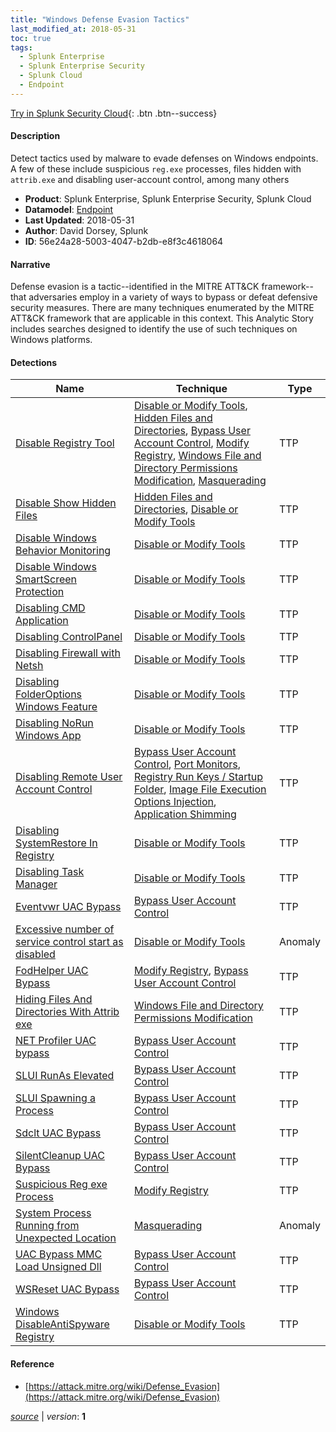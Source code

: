 ```yaml
---
title: "Windows Defense Evasion Tactics"
last_modified_at: 2018-05-31
toc: true
tags:
  - Splunk Enterprise
  - Splunk Enterprise Security
  - Splunk Cloud
  - Endpoint
---
```


[Try in Splunk Security Cloud](https://www.splunk.com/en_us/cyber-security.html){: .btn .btn--success}

#### Description

Detect tactics used by malware to evade defenses on Windows endpoints. A few of these include suspicious `reg.exe` processes, files hidden with `attrib.exe` and disabling user-account control, among many others 

- **Product**: Splunk Enterprise, Splunk Enterprise Security, Splunk Cloud
- **Datamodel**: [Endpoint](https://docs.splunk.com/Documentation/CIM/latest/User/Endpoint)
- **Last Updated**: 2018-05-31
- **Author**: David Dorsey, Splunk
- **ID**: 56e24a28-5003-4047-b2db-e8f3c4618064

#### Narrative

Defense evasion is a tactic--identified in the MITRE ATT&CK framework--that adversaries employ in a variety of ways to bypass or defeat defensive security measures. There are many techniques enumerated by the MITRE ATT&CK framework that are applicable in this context. This Analytic Story includes searches designed to identify the use of such techniques on Windows platforms.

#### Detections

| Name        | Technique   | Type         |
| ----------- | ----------- |--------------|
| [Disable Registry Tool](/endpoint/disable_registry_tool/) | [Disable or Modify Tools](/tags/#disable-or-modify-tools), [Hidden Files and Directories](/tags/#hidden-files-and-directories), [Bypass User Account Control](/tags/#bypass-user-account-control), [Modify Registry](/tags/#modify-registry), [Windows File and Directory Permissions Modification](/tags/#windows-file-and-directory-permissions-modification), [Masquerading](/tags/#masquerading) | TTP |
| [Disable Show Hidden Files](/endpoint/disable_show_hidden_files/) | [Hidden Files and Directories](/tags/#hidden-files-and-directories), [Disable or Modify Tools](/tags/#disable-or-modify-tools) | TTP |
| [Disable Windows Behavior Monitoring](/endpoint/disable_windows_behavior_monitoring/) | [Disable or Modify Tools](/tags/#disable-or-modify-tools) | TTP |
| [Disable Windows SmartScreen Protection](/endpoint/disable_windows_smartscreen_protection/) | [Disable or Modify Tools](/tags/#disable-or-modify-tools) | TTP |
| [Disabling CMD Application](/endpoint/disabling_cmd_application/) | [Disable or Modify Tools](/tags/#disable-or-modify-tools) | TTP |
| [Disabling ControlPanel](/endpoint/disabling_controlpanel/) | [Disable or Modify Tools](/tags/#disable-or-modify-tools) | TTP |
| [Disabling Firewall with Netsh](/endpoint/disabling_firewall_with_netsh/) | [Disable or Modify Tools](/tags/#disable-or-modify-tools) | TTP |
| [Disabling FolderOptions Windows Feature](/endpoint/disabling_folderoptions_windows_feature/) | [Disable or Modify Tools](/tags/#disable-or-modify-tools) | TTP |
| [Disabling NoRun Windows App](/endpoint/disabling_norun_windows_app/) | [Disable or Modify Tools](/tags/#disable-or-modify-tools) | TTP |
| [Disabling Remote User Account Control](/endpoint/disabling_remote_user_account_control/) | [Bypass User Account Control](/tags/#bypass-user-account-control), [Port Monitors](/tags/#port-monitors), [Registry Run Keys / Startup Folder](/tags/#registry-run-keys-/-startup-folder), [Image File Execution Options Injection](/tags/#image-file-execution-options-injection), [Application Shimming](/tags/#application-shimming) | TTP |
| [Disabling SystemRestore In Registry](/endpoint/disabling_systemrestore_in_registry/) | [Disable or Modify Tools](/tags/#disable-or-modify-tools) | TTP |
| [Disabling Task Manager](/endpoint/disabling_task_manager/) | [Disable or Modify Tools](/tags/#disable-or-modify-tools) | TTP |
| [Eventvwr UAC Bypass](/endpoint/eventvwr_uac_bypass/) | [Bypass User Account Control](/tags/#bypass-user-account-control) | TTP |
| [Excessive number of service control start as disabled](/endpoint/excessive_number_of_service_control_start_as_disabled/) | [Disable or Modify Tools](/tags/#disable-or-modify-tools) | Anomaly |
| [FodHelper UAC Bypass](/endpoint/fodhelper_uac_bypass/) | [Modify Registry](/tags/#modify-registry), [Bypass User Account Control](/tags/#bypass-user-account-control) | TTP |
| [Hiding Files And Directories With Attrib exe](/endpoint/hiding_files_and_directories_with_attrib_exe/) | [Windows File and Directory Permissions Modification](/tags/#windows-file-and-directory-permissions-modification) | TTP |
| [NET Profiler UAC bypass](/endpoint/net_profiler_uac_bypass/) | [Bypass User Account Control](/tags/#bypass-user-account-control) | TTP |
| [SLUI RunAs Elevated](/endpoint/slui_runas_elevated/) | [Bypass User Account Control](/tags/#bypass-user-account-control) | TTP |
| [SLUI Spawning a Process](/endpoint/slui_spawning_a_process/) | [Bypass User Account Control](/tags/#bypass-user-account-control) | TTP |
| [Sdclt UAC Bypass](/endpoint/sdclt_uac_bypass/) | [Bypass User Account Control](/tags/#bypass-user-account-control) | TTP |
| [SilentCleanup UAC Bypass](/endpoint/silentcleanup_uac_bypass/) | [Bypass User Account Control](/tags/#bypass-user-account-control) | TTP |
| [Suspicious Reg exe Process](/endpoint/suspicious_reg_exe_process/) | [Modify Registry](/tags/#modify-registry) | TTP |
| [System Process Running from Unexpected Location](/endpoint/system_process_running_from_unexpected_location/) | [Masquerading](/tags/#masquerading) | Anomaly |
| [UAC Bypass MMC Load Unsigned Dll](/endpoint/uac_bypass_mmc_load_unsigned_dll/) | [Bypass User Account Control](/tags/#bypass-user-account-control) | TTP |
| [WSReset UAC Bypass](/endpoint/wsreset_uac_bypass/) | [Bypass User Account Control](/tags/#bypass-user-account-control) | TTP |
| [Windows DisableAntiSpyware Registry](/endpoint/windows_disableantispyware_registry/) | [Disable or Modify Tools](/tags/#disable-or-modify-tools) | TTP |

#### Reference

* [https://attack.mitre.org/wiki/Defense_Evasion](https://attack.mitre.org/wiki/Defense_Evasion)



[*source*](https://github.com/splunk/security_content/tree/develop/stories/windows_defense_evasion_tactics.yml) \| *version*: **1**